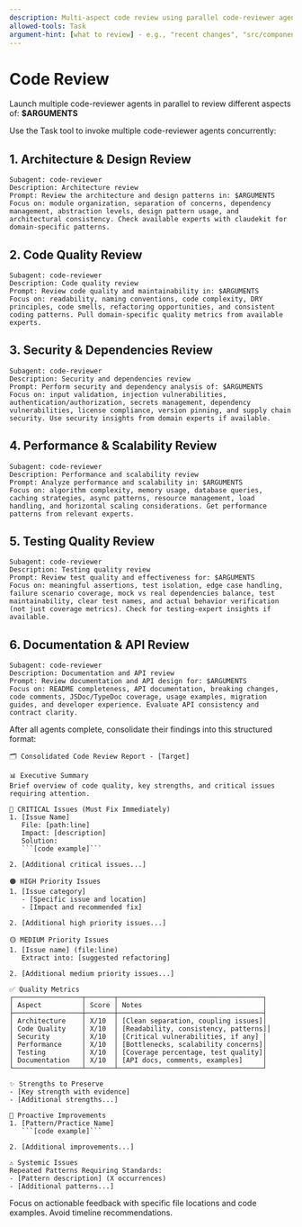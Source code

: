 ```yaml
---
description: Multi-aspect code review using parallel code-reviewer agents
allowed-tools: Task
argument-hint: [what to review] - e.g., "recent changes", "src/components", "*.ts files", "PR #123"
---
```


# Code Review

Launch multiple code-reviewer agents in parallel to review different aspects of: **$ARGUMENTS**

Use the Task tool to invoke multiple code-reviewer agents concurrently:

## 1. Architecture & Design Review
```
Subagent: code-reviewer
Description: Architecture review
Prompt: Review the architecture and design patterns in: $ARGUMENTS
Focus on: module organization, separation of concerns, dependency management, abstraction levels, design pattern usage, and architectural consistency. Check available experts with claudekit for domain-specific patterns.
```

## 2. Code Quality Review
```
Subagent: code-reviewer
Description: Code quality review  
Prompt: Review code quality and maintainability in: $ARGUMENTS
Focus on: readability, naming conventions, code complexity, DRY principles, code smells, refactoring opportunities, and consistent coding patterns. Pull domain-specific quality metrics from available experts.
```

## 3. Security & Dependencies Review
```
Subagent: code-reviewer
Description: Security and dependencies review
Prompt: Perform security and dependency analysis of: $ARGUMENTS
Focus on: input validation, injection vulnerabilities, authentication/authorization, secrets management, dependency vulnerabilities, license compliance, version pinning, and supply chain security. Use security insights from domain experts if available.
```

## 4. Performance & Scalability Review
```
Subagent: code-reviewer
Description: Performance and scalability review
Prompt: Analyze performance and scalability in: $ARGUMENTS
Focus on: algorithm complexity, memory usage, database queries, caching strategies, async patterns, resource management, load handling, and horizontal scaling considerations. Get performance patterns from relevant experts.
```

## 5. Testing Quality Review
```
Subagent: code-reviewer
Description: Testing quality review
Prompt: Review test quality and effectiveness for: $ARGUMENTS
Focus on: meaningful assertions, test isolation, edge case handling, failure scenario coverage, mock vs real dependencies balance, test maintainability, clear test names, and actual behavior verification (not just coverage metrics). Check for testing-expert insights if available.
```

## 6. Documentation & API Review
```
Subagent: code-reviewer
Description: Documentation and API review
Prompt: Review documentation and API design for: $ARGUMENTS
Focus on: README completeness, API documentation, breaking changes, code comments, JSDoc/TypeDoc coverage, usage examples, migration guides, and developer experience. Evaluate API consistency and contract clarity.
```

After all agents complete, consolidate their findings into this structured format:

```
🗂 Consolidated Code Review Report - [Target]

📊 Executive Summary
Brief overview of code quality, key strengths, and critical issues requiring attention.

🔴 CRITICAL Issues (Must Fix Immediately)
1. [Issue Name]
   File: [path:line]
   Impact: [description]
   Solution:
   ```[code example]```

2. [Additional critical issues...]

🟠 HIGH Priority Issues
1. [Issue category]
   - [Specific issue and location]
   - [Impact and recommended fix]

2. [Additional high priority issues...]

🟡 MEDIUM Priority Issues
1. [Issue name] (file:line)
   Extract into: [suggested refactoring]

2. [Additional medium priority issues...]

✅ Quality Metrics
┌─────────────────┬───────┬────────────────────────────────────┐
│ Aspect          │ Score │ Notes                              │
├─────────────────┼───────┼────────────────────────────────────┤
│ Architecture    │ X/10  │ [Clean separation, coupling issues]│
│ Code Quality    │ X/10  │ [Readability, consistency, patterns]│
│ Security        │ X/10  │ [Critical vulnerabilities, if any] │
│ Performance     │ X/10  │ [Bottlenecks, scalability concerns]│
│ Testing         │ X/10  │ [Coverage percentage, test quality]│
│ Documentation   │ X/10  │ [API docs, comments, examples]     │
└─────────────────┴───────┴────────────────────────────────────┘

✨ Strengths to Preserve
- [Key strength with evidence]
- [Additional strengths...]

🚀 Proactive Improvements
1. [Pattern/Practice Name]
   ```[code example]```

2. [Additional improvements...]

⚠️ Systemic Issues
Repeated Patterns Requiring Standards:
- [Pattern description] (X occurrences)
- [Additional patterns...]
```

Focus on actionable feedback with specific file locations and code examples. Avoid timeline recommendations.